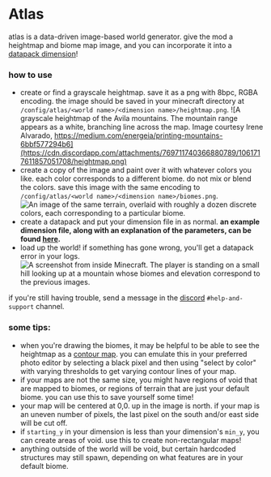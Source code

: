 # Atlas
atlas is a data-driven image-based world generator. give the mod a heightmap and biome map image, and you can incorporate it into a [datapack dimension](https://minecraft.fandom.com/wiki/Custom_dimension)! 

### how to use
- create or find a grayscale heightmap. save it as a png with 8bpc, RGBA encoding. the image should be saved in your minecraft directory at `/config/atlas/<world name>/<dimension name>/heightmap.png`.
![A grayscale heightmap of the Avila mountains. The mountain range appears as a white, branching line across the map. Image courtesy Irene Alvarado, https://medium.com/energeia/printing-mountains-6bbf577294b6](https://cdn.discordapp.com/attachments/769711740366880789/1061717611857051708/heightmap.png)
- create a copy of the image and paint over it with whatever colors you like. each color corresponds to a different biome. do not mix or blend the colors. save this image with the same encoding to `/config/atlas/<world name>/<dimension name>/biomes.png`.
![An image of the same terrain, overlaid with roughly a dozen discrete colors, each corresponding to a particular biome.](https://cdn.discordapp.com/attachments/769711740366880789/1061717611487961170/biomes.png)
- create a datapack and put your dimension file in as normal. **an example dimension file, along with an explanation of the parameters, can be found [here](https://github.com/itsmiir/atlas/tree/1.19/example).**
- load up the world! if something has gone wrong, you'll get a datapack error in your logs. 
![A screenshot from inside Minecraft. The player is standing on a small hill looking up at a mountain whose biomes and elevation correspond to the previous images.](https://cdn.discordapp.com/attachments/769711740366880789/1061718435085697104/2023-01-08_12.38.20.png)

if you're still having trouble, send a message in the [discord](https://discord.gg/6p27K23zSa) `#help-and-support` channel.

### some tips:
- when you're drawing the biomes, it may be helpful to be able to see the heightmap as a [contour map](https://en.wikipedia.org/wiki/Contour_line). you can emulate this in your preferred photo editor by selecting a black pixel and then using "select by color" with varying thresholds to get varying contour lines of your map.
- if your maps are not the same size, you might have regions of void that are mapped to biomes, or regions of terrain that are just your default biome. you can use this to save yourself some time!
- your map will be centered at 0,0. up in the image is north. if your map is an uneven number of pixels, the last pixel on the south and/or east side will be cut off.
- if `starting_y` in your dimension is less than your dimension's `min_y`, you can create areas of void. use this to create non-rectangular maps!
- anything outside of the world will be void, but certain hardcoded structures may still spawn, depending on what features are in your default biome.
